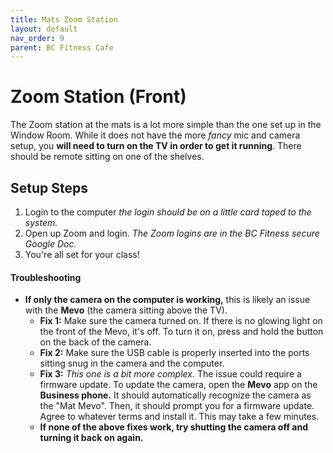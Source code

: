 ```yaml
---
title: Mats Zoom Station
layout: default
nav_order: 9
parent: BC Fitness Cafe
---
```

# Zoom Station (Front)
The Zoom station at the mats is a lot more simple than the one set up in the Window Room. While it does not have the more *fancy* mic and camera setup, you **will need to turn on the TV in order to get it running**. There should be remote sitting on one of the shelves.

## Setup Steps
1. Login to the computer *the login should be on a little card taped to the system.*
2. Open up Zoom and login. *The Zoom logins are in the BC Fitness secure Google Doc.*
3. You're all set for your class!

#### Troubleshooting
-  **If only the camera on the computer is working,** this is likely an issue with the **Mevo** (the camera sitting above the TV).
	- **Fix 1:** Make sure the camera turned on. If there is no glowing light on the front of the Mevo, it's off. To turn it on, press and hold the button on the back of the camera.
	- **Fix 2:** Make sure the USB cable is properly inserted into the ports sitting snug in the camera and the computer.
	- **Fix 3:** *This one is a bit more complex.* The issue could require a firmware update. To update the camera, open the **Mevo** app on the **Business phone.** It should automatically recognize the camera as the "Mat Mevo". Then, it should prompt you for a firmware update. Agree to whatever terms and install it. This may take a few minutes.
	- **If none of the above fixes work, try shutting the camera off and turning it back on again.**